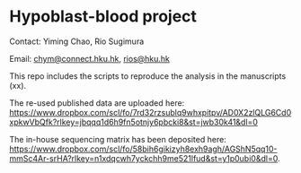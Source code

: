 # Hypoblast-blood project

Contact: Yiming Chao, Rio Sugimura

Email: chym@connect.hku.hk, rios@hku.hk

This repo includes the scripts to reproduce the analysis in the manuscripts (xx). 

The re-used published data are uploaded here: https://www.dropbox.com/scl/fo/7rd32rzsublq9whxpitpv/AD0X2zlQLG6Cd0xpkwVbQfk?rlkey=jbqqq1d6h9fn5otnjy6pbcki8&st=jwb30k41&dl=0

The in-house sequencing matrix has been deposited here: https://www.dropbox.com/scl/fo/58bih6gikizyh8exh9agh/AGShN5qq10-mmSc4Ar-srHA?rlkey=n1xdqcwh7yckchh9me521lfud&st=y1p0ubi0&dl=0. 
